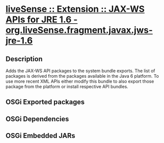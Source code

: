 # [liveSense :: Extension :: JAX-WS APIs for JRE 1.6 - org.liveSense.fragment.javax.jws-jre-1.6](http://github.com/liveSense/org.liveSense.fragment.javax.jws-jre-1.6)

## Description
Adds the JAX-WS API packages to the system bundle exports. The list of packages is derived from the packages available in the Java 6 platform. To use more recent XML APIs either modify this bundle to also export those package from the platform or install respective API bundles.

## OSGi Exported packages

## OSGi Dependencies

## OSGi Embedded JARs

